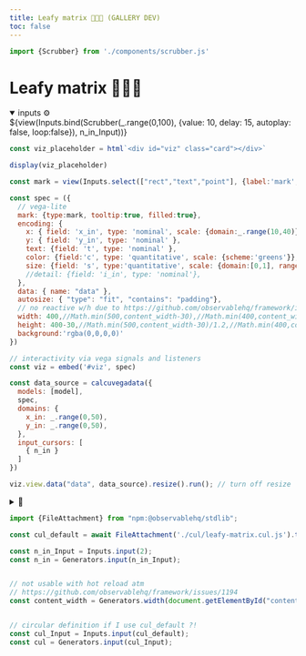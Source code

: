 ```yaml
---
title: Leafy matrix 🍂🧑‍💻 (GALLERY DEV)
toc: false
---
```


```js
import {Scrubber} from './components/scrubber.js'
```

<!-- @include: /home/declan/MESSING/GitHub/calculang-develop-with-framework/docs/TEMPLATE.md -->

<div id="content">
  
# Leafy matrix 🍂🧑‍💻

<div class="card">
<details open><summary>inputs ⚙️</summary>
${view(Inputs.bind(Scrubber(_.range(0,100), {value: 10, delay: 15, autoplay: false, loop:false}), n_in_Input))}
</details>
</div>

```js
const viz_placeholder = html`<div id="viz" class="card"></div>`

display(viz_placeholder)
```

```js
const mark = view(Inputs.select(["rect","text","point"], {label:'mark', value:'point', width:100}))
```

```js echo
const spec = ({
  // vega-lite
  mark: {type:mark, tooltip:true, filled:true},
  encoding: {
    x: { field: 'x_in', type: 'nominal', scale: {domain:_.range(10,40)} },
    y: { field: 'y_in', type: 'nominal' },
    text: {field: 't', type: 'nominal' },
    color: {field:'c', type: 'quantitative', scale: {scheme:'greens'}},
    size: {field: 's', type:'quantitative', scale: {domain:[0,1], range:[0,10]}}
    //detail: {field: 'i_in', type: 'nominal'},
  },
  data: { name: "data" },
  autosize: { "type": "fit", "contains": "padding"},
  // no reactive w/h due to https://github.com/observablehq/framework/issues/1194
  width: 400,//Math.min(500,content_width-30),//Math.min(400,content_width),
  height: 400-30,//Math.min(500,content_width-30)/1.2,//Math.min(400,content_width-30),
  background:'rgba(0,0,0,0)'
})

// interactivity via vega signals and listeners
const viz = embed('#viz', spec)
```

```js echo
const data_source = calcuvegadata({
  models: [model],
  spec,
  domains: {
    x_in: _.range(0,50),
    y_in: _.range(0,50),
  },
  input_cursors: [
    { n_in }
  ]
})
```

```js echo
viz.view.data("data", data_source).resize().run(); // turn off resize
```

<details><summary>📜</summary>

```js echo
const pis = [5, 10, 20,30,50,55,60,65,70,75]
  .map(n_in => ({n_in, pi_approximation: model.pi_approximation({ n_in}), proportion_inside: model.proportion_inside({ n_in}), error: model.error({ n_in})}))

display(Inputs.table(pis, {sort: 'n_in', reverse: true, format: { pi_approximation: d3.format(',.10f'), error: d3.format(',.4f') }}))
```

</details>

</div>
</div>

</div><!-- close tag started in template -->





```js
import {FileAttachment} from "npm:@observablehq/stdlib";

const cul_default = await FileAttachment('./cul/leafy-matrix.cul.js').text()

```


```js
const n_in_Input = Inputs.input(2);
const n_in = Generators.input(n_in_Input);


// not usable with hot reload atm
// https://github.com/observablehq/framework/issues/1194
const content_width = Generators.width(document.getElementById("content2")); // keep as a generator for reactivity


// circular definition if I use cul_default ?!
const cul_Input = Inputs.input(cul_default);
const cul = Generators.input(cul_Input);

```
